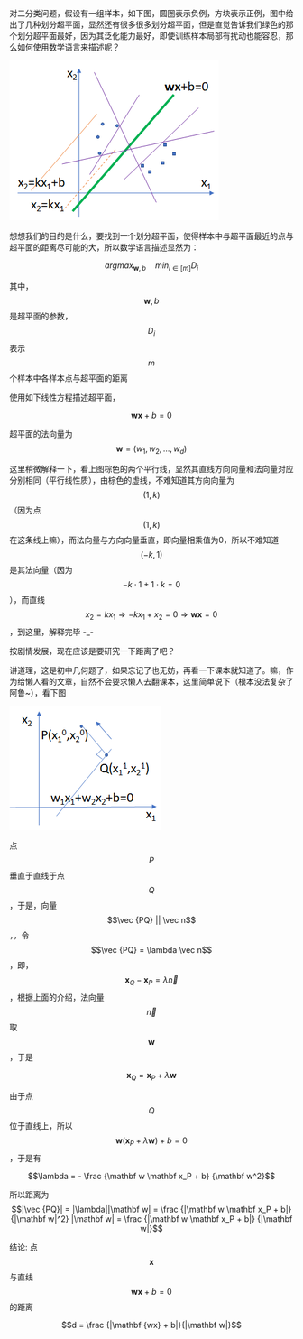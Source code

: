 对二分类问题，假设有一组样本，如下图，圆圈表示负例，方块表示正例，图中给出了几种划分超平面，显然还有很多很多划分超平面，但是直觉告诉我们绿色的那个划分超平面最好，因为其泛化能力最好，即使训练样本局部有扰动也能容忍，那么如何使用数学语言来描述呢？

![](/assets/svm_sp.png)

想想我们的目的是什么，要找到一个划分超平面，使得样本中与超平面最近的点与超平面的距离尽可能的大，所以数学语言描述显然为：

$$argmax_{\mathbf w, b} \quad min_{i \in [m]}D_i$$

其中，$$\mathbf w, b$$ 是超平面的参数，$$D_i$$ 表示$$m$$ 个样本中各样本点与超平面的距离

使用如下线性方程描述超平面，

$$\mathbf {wx} + b = 0$$

超平面的法向量为$$\mathbf w = (w_1,w_2,...,w_d)$$

这里稍微解释一下，看上图棕色的两个平行线，显然其直线方向向量和法向量对应分别相同（平行线性质），由棕色的虚线，不难知道其方向向量为$$(1,k)$$（因为点$$(1,k)$$在这条线上嘛），而法向量与方向向量垂直，即向量相乘值为0，所以不难知道$$(-k,1)$$是其法向量（因为$$-k \cdot 1 + 1 \cdot k = 0$$），而直线$$x_2=kx_1 \Rightarrow -kx_1+x_2 = 0 \Rightarrow \mathbf {wx} = 0$$，到这里，解释完毕 -\_-

按剧情发展，现在应该是要研究一下距离了吧？

讲道理，这是初中几何题了，如果忘记了也无妨，再看一下课本就知道了。嘛，作为给懒人看的文章，自然不会要求懒人去翻课本，这里简单说下（根本没法复杂了阿鲁~），看下图

![](/assets/distance.png)

点$$P$$ 垂直于直线于点$$Q$$，于是，向量$$\vec {PQ} || \vec n$$，，令$$\vec {PQ} = \lambda \vec n$$，即，$$\mathbf x_Q - \mathbf x_P = \lambda \vec n$$，根据上面的介绍，法向量$$\vec n$$ 取$$\mathbf w$$，于是

$$\mathbf x_Q = \mathbf x_P + \lambda \mathbf w$$

由于点$$Q$$位于直线上，所以$$\mathbf w (\mathbf x_P + \lambda \mathbf w) + b = 0$$，于是有

 $$\lambda = - \frac {\mathbf w \mathbf x_P + b} {\mathbf w^2}$$

所以距离为 $$|\vec {PQ}| = |\lambda||\mathbf w| = \frac {|\mathbf w \mathbf x_P + b|} {|\mathbf w|^2} |\mathbf w| = \frac {|\mathbf w \mathbf x_P + b|} {|\mathbf w|}$$

结论: 点$$\mathbf x$$ 与直线$$\mathbf {wx} + b = 0$$ 的距离

$$d = \frac {|\mathbf {wx} + b|}{|\mathbf w|}$$

